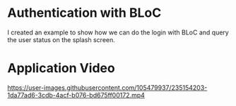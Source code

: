 # Authentication with BLoC

I created an example to show how we can do the login with BLoC and query the user status on the splash screen.

# Application Video

https://user-images.githubusercontent.com/105479937/235154203-1da77ad6-3cdb-4acf-b076-bd675ff00172.mp4